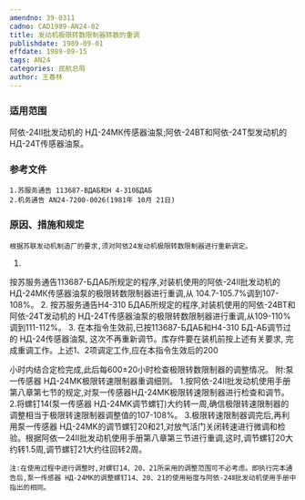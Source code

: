 ```yaml
---
amendno: 39-0311
cadno: CAD1989-AN24-02
title: 发动机极限转数限制器转数的重调
publishdate: 1989-09-01
effdate: 1989-09-15
tags: AN24
categories: 民航总局
author: 王春林
---
```


### 适用范围 
阿依-24Ⅱ批发动机的 НД-24МК传感器油泵;阿依-24BT和阿依-24T型发动机的 НД-24Т传感器油泵。

### 参考文件
    1.苏服务通告 113687-ВДАБ和Н 4-310БДАБ
    2.机务通告 AN24-7200-0026(1981年 10月 21日) 


### 原因、措施和规定 
    根据苏联发动机制造厂的要求,须对阿依24发动机极限转数限制器进行重新调定。 
1.
按苏服务通告113687-БДАБ所规定的程序,对装机使用的阿依-24Ⅱ批发动机的 НД-24МК传感器油泵的极限转数限制器进行重调,从
104.7-105.7%调到107-108%。 
2.
按苏服务通告H4-310 БДАБ所规定的程序,对装机使用的阿依-24BT和阿依-24T发动机的 НД-24T传感器油泵的极限转数限制器进行重调,从109-110%调到111-112%。 
3.
在本指令生效前,已按113687-БДАБ和H4-310 БД-АБ调节过的 НД-24传感器油泵, 这次不再重新调节。库存件要在装机前按上述有关要求, 完成重调工作。上述1、2项调定工作,应在本指令生效后的200

     
小时内结合定检完成,此后每600±20小时检查极限转数限制器的调整情况。     附:泵一传感器 НД-24MK极限转速限制器重调细则。 
    1.按阿依-24Ⅱ批发动机使用手册第八章第七节的规定,对泵一传感器НД-24MK极限转速限制器进行检查和调节。 
    2.将螺钉14(泵一传感器 НД-24MK调节螺钉)大约转一周,确信极限转速限制器的调整相当于极限转速限制器调整值的107-108%。 
    3.极限转速限制器调完后,再利用泵一传感器 НД-24MK的调节螺钉20和21,对放气活门关闭转速进行微调和检验。根据阿依一24Ⅱ批发动机使用手册第八章第三节进行重调,这时,调节螺钉20大约转1.5周,调节螺钉21大约往回转2周。 

    注:在使用过程中进行调整时,对螺钉14、20、21所采用的调整范围可不必考虑。即执行完本通告后,泵一传感器 НД-24MK的调整螺钉14、20、21的使用裕度与阿依-24Ⅱ批发动机使用手册中指出的相同。
